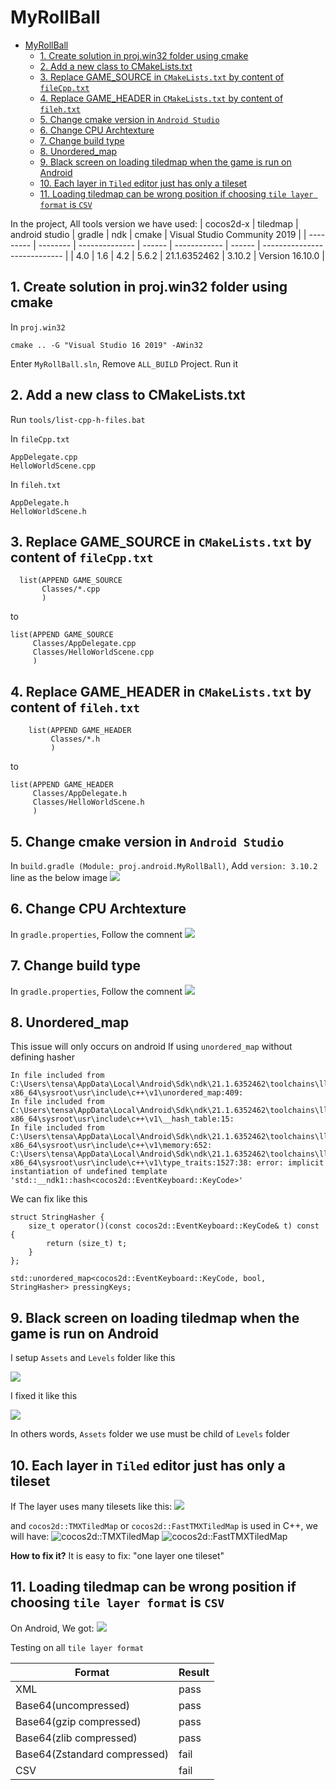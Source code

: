# MyRollBall

- [MyRollBall](#myrollball)
  - [1. Create solution in proj.win32 folder using cmake](#1-create-solution-in-projwin32-folder-using-cmake)
  - [2. Add a new class to CMakeLists.txt](#2-add-a-new-class-to-cmakeliststxt)
  - [3. Replace GAME_SOURCE in `CMakeLists.txt` by content of `fileCpp.txt`](#3-replace-game_source-in-cmakeliststxt-by-content-of-filecpptxt)
  - [4. Replace GAME_HEADER in `CMakeLists.txt` by content of `fileh.txt`](#4-replace-game_header-in-cmakeliststxt-by-content-of-filehtxt)
  - [5. Change cmake version in `Android Studio`](#5-change-cmake-version-in-android-studio)
  - [6. Change CPU Archtexture](#6-change-cpu-archtexture)
  - [7. Change build type](#7-change-build-type)
  - [8. Unordered_map](#8-unordered_map)
  - [9. Black screen on loading tiledmap when the game is run on Android](#9-black-screen-on-loading-tiledmap-when-the-game-is-run-on-android)
  - [10. Each layer in `Tiled` editor just has only a tileset](#10-each-layer-in-tiled-editor-just-has-only-a-tileset)
  - [11. Loading tiledmap can be wrong position if choosing `tile layer format` is `CSV`](#11-loading-tiledmap-can-be-wrong-position-if-choosing-tile-layer-format-is-csv)

In the project, All tools version we have used:
| cocos2d-x | tiledmap | android studio | gradle | ndk          | cmake  | Visual Studio Community 2019 |
| --------- | -------- | -------------- | ------ | ------------ | ------ | ---------------------------- |
| 4.0       | 1.6      | 4.2            | 5.6.2  | 21.1.6352462 | 3.10.2 | Version 16.10.0              |

## 1. Create solution in proj.win32 folder using cmake

In `proj.win32`
```
cmake .. -G "Visual Studio 16 2019" -AWin32
```

Enter `MyRollBall.sln`, Remove `ALL_BUILD` Project. Run it

## 2. Add a new class to CMakeLists.txt

Run `tools/list-cpp-h-files.bat`

In `fileCpp.txt`
```
AppDelegate.cpp
HelloWorldScene.cpp
```

In `fileh.txt`
```
AppDelegate.h
HelloWorldScene.h
```

## 3. Replace GAME_SOURCE in `CMakeLists.txt` by content of `fileCpp.txt`

  ```
    list(APPEND GAME_SOURCE
         Classes/*.cpp
         )
  ```
  to
  ```
  list(APPEND GAME_SOURCE
       Classes/AppDelegate.cpp
       Classes/HelloWorldScene.cpp
       )
  ```

## 4. Replace GAME_HEADER in `CMakeLists.txt` by content of `fileh.txt`

```
    list(APPEND GAME_HEADER
         Classes/*.h
         )
  ```
  to
  ```
  list(APPEND GAME_HEADER
       Classes/AppDelegate.h
       Classes/HelloWorldScene.h
       )
  ```

## 5. Change cmake version in `Android Studio`
In `build.gradle (Module: proj.android.MyRollBall)`, Add `version: 3.10.2` line as the below image
![](Resources/md/change-cmake-version-in-android.PNG)

## 6. Change CPU Archtexture
In `gradle.properties`, Follow the comnent
![](Resources/md/change-cpu-archtexture.PNG)

## 7. Change build type
In `gradle.properties`, Follow the comnent
![](Resources/md/change-build-type.PNG)

## 8. Unordered_map

This issue will only occurs on android If using `unordered_map` without defining hasher


```
In file included from C:\Users\tensa\AppData\Local\Android\Sdk\ndk\21.1.6352462\toolchains\llvm\prebuilt\windows-x86_64\sysroot\usr\include\c++\v1\unordered_map:409:
In file included from C:\Users\tensa\AppData\Local\Android\Sdk\ndk\21.1.6352462\toolchains\llvm\prebuilt\windows-x86_64\sysroot\usr\include\c++\v1\__hash_table:15:
In file included from C:\Users\tensa\AppData\Local\Android\Sdk\ndk\21.1.6352462\toolchains\llvm\prebuilt\windows-x86_64\sysroot\usr\include\c++\v1\memory:652:
C:\Users\tensa\AppData\Local\Android\Sdk\ndk\21.1.6352462\toolchains\llvm\prebuilt\windows-x86_64\sysroot\usr\include\c++\v1\type_traits:1527:38: error: implicit instantiation of undefined template 'std::__ndk1::hash<cocos2d::EventKeyboard::KeyCode>'
```

We can fix like this
```
struct StringHasher {
    size_t operator()(const cocos2d::EventKeyboard::KeyCode& t) const {
        return (size_t) t;
    }
};

std::unordered_map<cocos2d::EventKeyboard::KeyCode, bool, StringHasher> pressingKeys;
```

## 9. Black screen on loading tiledmap when the game is run on Android

I setup `Assets` and `Levels` folder like this
 
![](Resources/md/black-screen-on-loading-tiledmap.PNG)


I fixed it like this
  
![](Resources/md/fixed-black-screen-on-loading-tiledmap.PNG)

In others words, `Assets` folder we use must be child of `Levels` folder

## 10. Each layer in `Tiled` editor just has only a tileset

If The layer uses many tilesets like this:
![](Resources/md/use-many-tilesets.PNG)

and `cocos2d::TMXTiledMap` or `cocos2d::FastTMXTiledMap` is used in C++, we will have:
![cocos2d::TMXTiledMap](Resources/md/use-many-tilesets-0.PNG)
![cocos2d::FastTMXTiledMap](Resources/md/use-many-tilesets-1.PNG)


**How to fix it?** It is easy to fix: "one layer one tileset"

## 11. Loading tiledmap can be wrong position if choosing `tile layer format` is `CSV`

On Android, We got:
![](Resources/md/tile_layer_type_csv.jpg)

Testing on all `tile layer format`

| Format                       | Result |
| ---------------------------- | ------ |
| XML                          | pass   |
| Base64(uncompressed)         | pass   |
| Base64(gzip compressed)      | pass   |
| Base64(zlib compressed)      | pass   |
| Base64(Zstandard compressed) | fail   |
| CSV                          | fail   |
